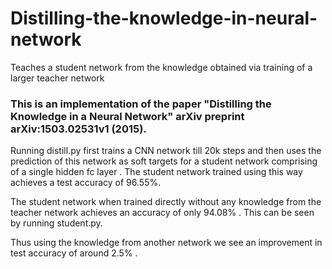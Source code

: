 # Distilling-the-knowledge-in-neural-network
Teaches a student network from the knowledge obtained via training of a larger teacher network


### This is an implementation of the paper "Distilling the Knowledge in a Neural Network" arXiv preprint arXiv:1503.02531v1 (2015).

Running distill.py first trains a CNN network till 20k steps and then uses the prediction of this network as soft targets for a student network comprising of a single hidden fc layer . The student network trained using this way achieves a test accuracy of 96.55%.

The student network when trained directly without any knowledge from the teacher network achieves an accuracy of only 94.08% .
This can be seen by running student.py.

Thus using the knowledge from another network we see an improvement in test accuracy of around 2.5% .
